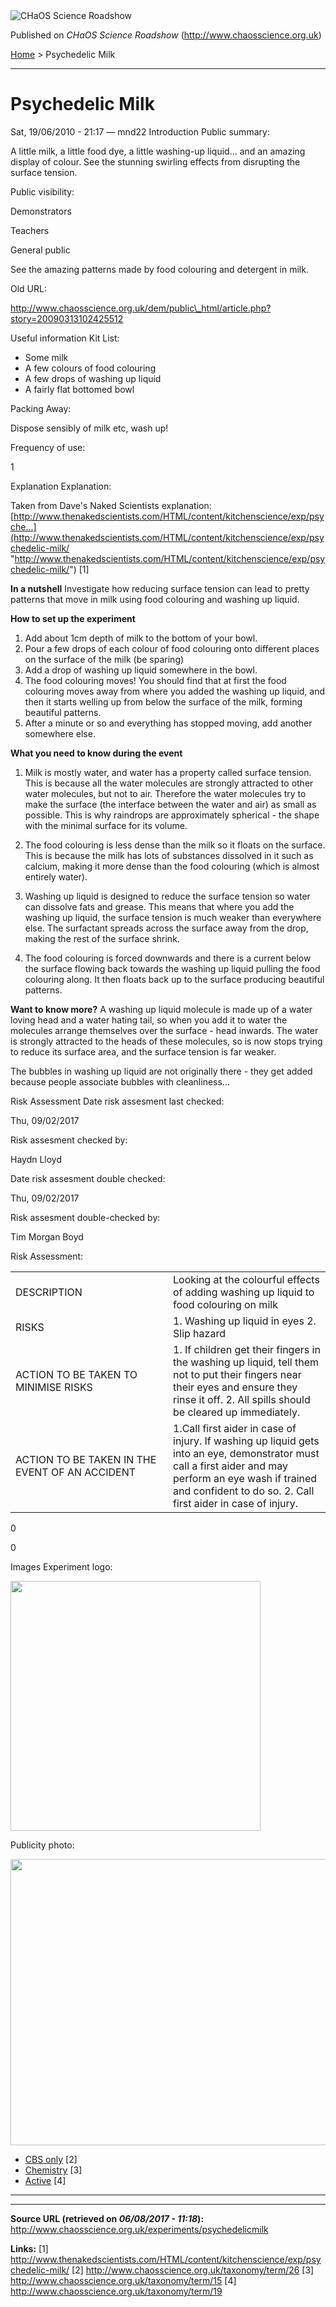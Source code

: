 <img src="http://www.chaosscience.org.uk/sites/default/files/garland_logo.png" alt="CHaOS Science Roadshow" id="logo" class="print-logo" />

Published on *CHaOS Science Roadshow* (<http://www.chaosscience.org.uk>)

[Home](http://www.chaosscience.org.uk/) &gt; Psychedelic Milk

------------------------------------------------------------------------

Psychedelic Milk
================

<span class="submitted">Sat, 19/06/2010 - 21:17 — mnd22</span>
Introduction
Public summary: 

A little milk, a little food dye, a little washing-up liquid... and an amazing display of colour. See the stunning swirling effects from disrupting the surface tension.

Public visibility: 

Demonstrators

Teachers

General public

See the amazing patterns made by food colouring and detergent in milk.

Old URL: 

http://www.chaosscience.org.uk/dem/public\_html/article.php?story=20090313102425512

Useful information
Kit List: 

- Some milk
- A few colours of food colouring
- A few drops of washing up liquid
- A fairly flat bottomed bowl

Packing Away: 

Dispose sensibly of milk etc, wash up!

Frequency of use: 

1

Explanation
Explanation: 

Taken from Dave's Naked Scientists explanation: [http://www.thenakedscientists.com/HTML/content/kitchenscience/exp/psyche...](http://www.thenakedscientists.com/HTML/content/kitchenscience/exp/psychedelic-milk/ "http://www.thenakedscientists.com/HTML/content/kitchenscience/exp/psychedelic-milk/") <span class="print-footnote">\[1\]</span>

**In a nutshell**
Investigate how reducing surface tension can lead to pretty patterns that move in milk using food colouring and washing up liquid.

**How to set up the experiment**
1) Add about 1cm depth of milk to the bottom of your bowl.
2) Pour a few drops of each colour of food colouring onto different places on the surface of the milk (be sparing)
3) Add a drop of washing up liquid somewhere in the bowl.
4) The food colouring moves! You should find that at first the food colouring moves away from where you added the washing up liquid, and then it starts welling up from below the surface of the milk, forming beautiful patterns.
5) After a minute or so and everything has stopped moving, add another somewhere else.

**What you need to know during the event**
1) Milk is mostly water, and water has a property called surface tension. This is because all the water molecules are strongly attracted to other water molecules, but not to air. Therefore the water molecules try to make the surface (the interface between the water and air) as small as possible. This is why raindrops are approximately spherical - the shape with the minimal surface for its volume.

2) The food colouring is less dense than the milk so it floats on the surface. This is because the milk has lots of substances dissolved in it such as calcium, making it more dense than the food colouring (which is almost entirely water).

3) Washing up liquid is designed to reduce the surface tension so water can dissolve fats and grease. This means that where you add the washing up liquid, the surface tension is much weaker than everywhere else. The surfactant spreads across the surface away from the drop, making the rest of the surface shrink.

4) The food colouring is forced downwards and there is a current below the surface flowing back towards the washing up liquid pulling the food colouring along. It then floats back up to the surface producing beautiful patterns.

**Want to know more?**
A washing up liquid molecule is made up of a water loving head and a water hating tail, so when you add it to water the molecules arrange themselves over the surface - head inwards. The water is strongly attracted to the heads of these molecules, so is now stops trying to reduce its surface area, and the surface tension is far weaker.

The bubbles in washing up liquid are not originally there - they get added because people associate bubbles with cleanliness...

Risk Assessment
Date risk assesment last checked: 

<span class="date-display-single">Thu, 09/02/2017</span>

Risk assesment checked by: 

Haydn Lloyd

Date risk assesment double checked: 

<span class="date-display-single">Thu, 09/02/2017</span>

Risk assesment double-checked by: 

Tim Morgan Boyd

Risk Assessment: 

<table>
<colgroup>
<col width="50%" />
<col width="50%" />
</colgroup>
<tbody>
<tr class="odd">
<td>DESCRIPTION</td>
<td>Looking at the colourful effects of adding washing up liquid to food colouring on milk</td>
</tr>
<tr class="even">
<td>RISKS</td>
<td>1. Washing up liquid in eyes
2. Slip hazard</td>
</tr>
<tr class="odd">
<td>ACTION TO BE TAKEN TO MINIMISE RISKS</td>
<td>1. If children get their fingers in the washing up liquid, tell them not to put their fingers near their eyes and ensure they rinse it off.
2. All spills should be cleared up immediately.</td>
</tr>
<tr class="even">
<td>ACTION TO BE TAKEN IN THE EVENT OF AN ACCIDENT</td>
<td>1.Call first aider in case of injury. If washing up liquid gets into an eye, demonstrator must call a first aider and may perform an eye wash if trained and confident to do so.
2. Call first aider in case of injury.</td>
</tr>
</tbody>
</table>

0

0

Images
Experiment logo: 

<img src="http://www.chaosscience.org.uk/sites/default/files/imagefield_default_images/unknownexpt.png?1321624030" class="imagefield imagefield-field_experiment_logo" width="400" height="400" />

Publicity photo: 

<img src="http://www.chaosscience.org.uk/sites/default/files/exptimages/publicity/IMG_1411.JPG?1326584700" class="imagefield imagefield-field_experiment_publicity" width="640" height="458" />

-   [CBS only](http://www.chaosscience.org.uk/taxonomy/term/26 "Non-transportable experiments that tend to be used for CBS only.") <span class="print-footnote">\[2\]</span>
-   [Chemistry](http://www.chaosscience.org.uk/taxonomy/term/15) <span class="print-footnote">\[3\]</span>
-   [Active](http://www.chaosscience.org.uk/taxonomy/term/19 "Experiment has working equipment at the time of last update, and is available for events.") <span class="print-footnote">\[4\]</span>

****

------------------------------------------------------------------------

**Source URL (retrieved on *06/08/2017 - 11:18*):** <http://www.chaosscience.org.uk/experiments/psychedelicmilk>

**Links:**
\[1\] http://www.thenakedscientists.com/HTML/content/kitchenscience/exp/psychedelic-milk/
\[2\] http://www.chaosscience.org.uk/taxonomy/term/26
\[3\] http://www.chaosscience.org.uk/taxonomy/term/15
\[4\] http://www.chaosscience.org.uk/taxonomy/term/19

